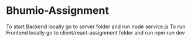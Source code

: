 # Bhumio-Assignment
To start Backend locally go to server folder and run node service.js
To run Frontend locally go to  client/react-assignment folder and run npm run dev
